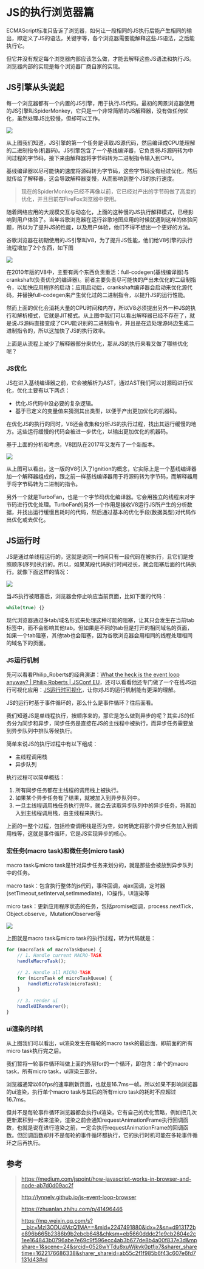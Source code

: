 # JS的执行浏览器篇

ECMAScript标准只告诉了浏览器，如何让一段相同的JS执行后能产生相同的输出，即定义了JS的语法，关键字等，各个浏览器需要能解释这些JS语法，之后能执行它。

但它并没有规定每个浏览器内部应该怎么做，才能去解释这些JS语法和执行JS。浏览器内部的实现是每个浏览器厂商自家的实现。

## JS引擎从头说起

每一个浏览器都有一个内置的JS引擎，用于执行JS代码。最初的网景浏览器使用的JS引擎叫SpiderMonkey，它只是一个非常简陋的JS解释器，没有做任何优化，虽然处理JS比较慢，但却可以工作。

![](https://cdn.jsdelivr.net/gh/ywxgod/image_source/imgs20210528220406.png)

从上图我们知道，JS引擎的第一个任务是读取JS源代码，然后编译成CPU能理解的二进制指令(机器码)。JS引擎包含了一个基线编译器，它负责将JS源码转为中间过程的字节码，接下来由解释器将字节码转为二进制指令输入到CPU。

基线编译器以尽可能快的速度将源码转为字节码，这些字节码没有经过优化，然后就传给了解释器，这会导致解释器变慢，从而影响到整个JS的执行速度。

>   现在的SpiderMonkey已经不再像以前，它已经对产出的字节码做了高度的优化，并且目前在FireFox浏览器中使用。

随着网络应用的大规模交互与动态化，上面的这种慢的JS执行解释模式，已经影响到用户体验了。当年谷歌浏览器在运行谷歌地图应用的时候就遇到这样的体验问题，所以为了提升JS的性能，以及用户体验，他们不得不想出一个更好的方法。

谷歌浏览器在初期使用的JS引擎叫V8，为了提升JS性能，他们给V8引擎的执行流程增加了2个东西，如下图

![](https://cdn.jsdelivr.net/gh/ywxgod/image_source/imgs20210528223029.png)

在2010年版的V8中，主要有两个东西负责重活：full-codegen(基线编译器)与crankshaft(负责优化的编译器)。前者主要负责尽可能快的产出未优化的二级制指令，以加快应用程序的启动；应用启动后，crankshaft编译器会启动来优化源代码，并替换full-codegen来产生优化过的二进制指令，以提升JS的运行性能。

然而上面的优化会消耗大量的CPU时间和内存，所以V8必须提出另外一种JS的执行和解析模式，它就是JIT模式。从上图中我们可以看出解释器已经不存在了，就是说JS源码直接变成了CPU能识别的二进制指令，并且是在边处理源码边生成二进制指令的，所以这加快了JS的执行效率。

上面是从流程上减少了解释器部分来优化，那从JS的执行来看又做了哪些优化呢？

### JS优化

JS在进入基线编译器之前，它会被解析为AST，通过AST我们可以对源码进行优化，优化主要有以下两点：

-   优化JS代码中没必要的复杂逻辑。
-   基于已定义的变量值来猜测其出类型，以便于产出更加优化的机器码。

在优化JS的执行的同时，V8还会收集和分析JS的执行过程，找出其运行缓慢的地方。这些运行缓慢的代码会被进一步优化，以输出更加优化的机器码。

基于上面的分析和考虑，V8团队在2017年又发布了一个新版本。

![](https://cdn.jsdelivr.net/gh/ywxgod/image_source/imgs20210528234657.png)



从上图可以看出，这一版的V8引入了Ignition的概念，它实际上是一个基线编译器加一个解释器组成的，跟之前一样基线编译器用于将源码转为字节码，而解释器用于将字节码转为二进制的指令。

另外一个就是TurboFan，也是一个字节码优化编译器。它会用独立的线程来对字节码进行优化处理。TurboFan的另外一个作用是接收V8运行JS所产生的分析数据，并找出运行缓慢且耗时的代码，然后通过基本的优化手段(数据类型)对代码作出优化或去优化。

## JS运行时

JS是通过单线程运行的，这就是说同一时间只有一段代码在被执行，且它们是按照顺序(序列)执行的。所以，如果某段代码执行时间过长，就会阻塞后面的代码执行。就像下面这样的情况：

![](https://cdn.jsdelivr.net/gh/ywxgod/image_source/imgs20210529085945.png)

当JS执行被阻塞后，浏览器会停止响应当前页面，比如下面的代码：

```javascript
while(true) {}
```

现代浏览器通过多tab/域名形式来处理这种可能的阻塞，让其只会发生在当前tab标签中，而不会影响其他tab。但如果是不同的tab但是打开的相同域名的页面，如果一个tab阻塞，其他tab也会阻塞，因为谷歌浏览器会用相同的线程处理相同的域名下的页面。

### JS运行机制

先可以看看Philip_Roberts的经典演讲：[What the heck is the event loop anyway? | Philip Roberts | JSConf EU](https://youtu.be/8aGhZQkoFbQ)，还可以看看他还专门做了一个在线JS运行可视化应用：[JS运行时可视化](http://latentflip.com/loupe/?code=JC5vbignYnV0dG9uJywgJ2NsaWNrJywgZnVuY3Rpb24gb25DbGljaygpIHsKICAgIHNldFRpbWVvdXQoZnVuY3Rpb24gdGltZXIoKSB7CiAgICAgICAgY29uc29sZS5sb2coJ1lvdSBjbGlja2VkIHRoZSBidXR0b24hJyk7ICAgIAogICAgfSwgMjAwMCk7Cn0pOwoKY29uc29sZS5sb2coIkhpISIpOwoKc2V0VGltZW91dChmdW5jdGlvbiB0aW1lb3V0KCkgewogICAgY29uc29sZS5sb2coIkNsaWNrIHRoZSBidXR0b24hIik7Cn0sIDUwMDApOwoKY29uc29sZS5sb2coIldlbGNvbWUgdG8gbG91cGUuIik7!!!PGJ1dHRvbj5DbGljayBtZSE8L2J1dHRvbj4%3D)，让你对JS的运行机制能有更深的理解。

JS的运行时基于事件循环的，那么什么是事件循环？往后面看。

我们知道JS是单线程执行，按顺序来的，那它是怎么做到异步的呢？其实JS的任务分为同步和异步，同步任务是直接在JS的主线程中被执行，而异步任务需要放到异步队列中排队等候执行。

简单来说JS的执行过程中有以下组成：

-   主线程调用栈
-   异步队列

执行过程可以简单概括：

1.  所有同步任务都在主线程的调用栈上被执行。
2.  如果某个异步任务有了结果，就被加入到异步队列中。
3.  一旦主线程调用栈任务执行完毕，就会去读取异步队列中的异步任务，将其加入到主线程调用栈，由主线程来执行。

上面的一整个过程，包括检查调用栈是否为空，如何确定将那个异步任务加入到调用栈等，这就是事件循环，它是JS实现异步的核心。

### 宏任务(macro task)和微任务(micro task)

macro task与micro task是针对异步任务来划分的，就是那些会被放到异步队列中的任务。

macro task：包含执行整体的js代码，事件回调，ajax回调，定时器(setTimeout,setInterval,setImmediate)，IO操作，UI渲染等

micro task：更新应用程序状态的任务，包括promise回调，process.nextTick，Object.observe，MutationObserver等

![](https://cdn.jsdelivr.net/gh/ywxgod/image_source/imgs20210529093836.jpg)

上图就是macro task与micro task的执行过程，转为代码就是：

```javascript
for (macroTask of macroTaskQueue) {
    // 1. Handle current MACRO-TASK
    handleMacroTask();
      
    // 2. Handle all MICRO-TASK
    for (microTask of microTaskQueue) {
        handleMicroTask(microTask);
    }
    
    // 3. render ui
    handleUIRenderer();
}
```

### ui渲染的时机

从上图我们可以看出，ui渲染发生在每轮的macro task的最后面，即前面的所有micro task执行完之后。

我们暂将一轮事件循环叫做上面的外层for的一个循环，即包含：单个的macro task，所有micro task，ui渲染三部分。

浏览器通常以60fps的速率刷新页面，也就是16.7ms一帧。所以如果不影响浏览器的ui渲染，执行单个macro task与其后的所有micro task的耗时不应超过16.7ms。

但并不是每轮事件循环浏览器都会执行ui渲染，它有自己的优化策略，例如把几次更新累积到一起来渲染，渲染之前会通知requestAnimationFrame执行回调函数，也就是说在进行渲染之前，一定会执行requestAnimationFrame的回调函数。但回调函数却并不是每轮的事件循环都执行，它的执行时机可能在多轮事件循环之后再执行。

## 参考

>   https://medium.com/jspoint/how-javascript-works-in-browser-and-node-ab7d0d09ac2f
>
>   http://lynnelv.github.io/js-event-loop-browser
>
>   https://zhuanlan.zhihu.com/p/41496446
>
>   https://mp.weixin.qq.com/s?__biz=MzI3ODU4MzQ1MA==&mid=2247491880&idx=2&sn=d913172be896b665b2386b9b2ebcb648&chksm=eb5660dddc21e9cb2604e2c1ee164843b0796abe7e69c9f596ecc4ab3b677de8b4a00f837e3d&mpshare=1&scene=24&srcid=0528wYTdu8xuWjkvk0ptfjx7&sharer_sharetime=1622176686338&sharer_shareid=ab55c2f1f985b6f43c607e6fd7131d43#rd

